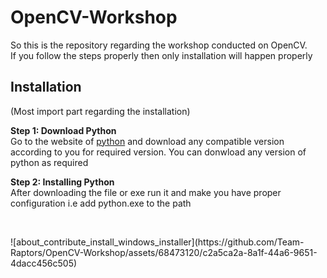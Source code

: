 # OpenCV-Workshop
So this is the repository regarding the workshop conducted on OpenCV. <br>
If you follow the steps properly then only installation will happen properly

## Installation
(Most import part regarding the installation)

**Step 1: Download Python** <br>
Go to the website of [python](https://www.python.org/downloads/) and download any compatible version according to you for required version. You can donwload any version of python as required

**Step 2: Installing Python** <br>
After downloading the file or exe run it and make you have proper configuration i.e add python.exe to the path 
<p>&nbsp</p>
![about_contribute_install_windows_installer](https://github.com/Team-Raptors/OpenCV-Workshop/assets/68473120/c2a5ca2a-8a1f-44a6-9651-4dacc456c505)
